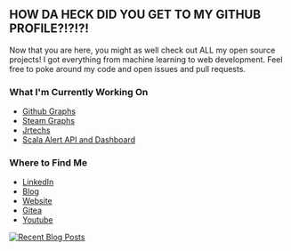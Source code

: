 ## HOW DA HECK DID YOU GET TO MY GITHUB PROFILE?!?!?!

Now that you are here, you might as well check out ALL my open source projects! I got everything from machine learning to web development. Feel free to poke around my code and open issues and pull requests.

### What I'm Currently Working On

- [Github Graphs](https://github.com/jrtechs/github-graphs)
- [Steam Graphs](https://github.com/jrtechs/SteamFriendsGraph)
- [Jrtechs](https://jrtechs.net/)
- [Scala Alert API and Dashboard](https://github.com/jrtechs/alert-api)

### Where to Find Me

- [LinkedIn](https://www.linkedin.com/public-profile/in/jrtechs)
- [Blog](https://jrtechs.net/)
- [Website](https://jrtechs.me/)
- [Gitea](https://git.jrtechs.net/jrtechs)
- [Youtube](https://www.youtube.com/c/JrtechsNet)

<p align="left">
  <a href="https://jrtechs.net">
    <img src="https://jrtechs.net/api/recentSVG.svg?" alt="Recent Blog Posts"></img>
  </a>
</p>
